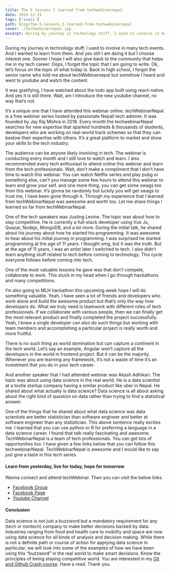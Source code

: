 ```yaml
---
title: The 5 lessons I learned from techwebinarnepal
date: 2019-12-31
tags: ['vuejs']
path: blog/the-5-lessons-I-learned-from-techwebinarnepal
cover: ./techwebinarnepal.jpg
excerpt: During my journey in technology stuff, I used to involve in many tech events. And I wanted to learn from them.
---
```


During my journey in technology stuff, I used to involve in many tech events. And I wanted to learn from them. And yes still I am doing it but I choose interest one. Sooner I hope I will also give back to the community that helps me in my tech career. Oops, I forget the topic that I am going to write. Ok, let’s focus on the topic of what today is. Back in high school, I forgot the senior name who told me about techWebinarnepal but somehow I heard and went to youtube and watch the content.

It was gratifying, I have watched about the todo app built using react-native. And yes it is still there. Wait, am I introduce the new youtube channel, no way that’s not.

It’s a unique one that I have attended this webinar online. techWebinarNepal is a free webinar series hosted by passionate Nepali tech admirer. It was founded by Jay Raj Mishra in 2018. Every month the techwebinarNepal searches for new expertise that sparked hundreds & thousands of students, developers who are working on real-world track schemes so that they can bestow their expertise with others. It’s a great platform to market and show your skills to the tech industry.

The audience can be anyone likely involving in tech. The webinar is conducting every month and I still love to watch and learn. I also recommended every tech enthusiast to attend online this webinar and learn from the tech professionals. Wait, don’t make a compliment that I don’t have time to watch this webinar. You can watch Netflix series and play pubg or something else, can’t you manage some few hours to attend this webinar to learn and grow your self. and one more thing, you can get some swags too from this webinar. It’s gonna be randomly but luckily you will get swags to trust me, I have been gone through it. Through my experience that I learned from techWebinarNepal was awesome and worth too. Let me share things I learned so far from techWebinarNepal.

One of the tech speakers was Justing Levine. The topic was about how to stay competitive. He is currently a full-stack developer using Vue Js, Quazar, Nodejs, MongoDB, and a lot more. During the initial talk, he shared about his journey about how he started his programming. It was awesome to hear about his initial journey in programming. I was surprised he started programming at the age of 11 years. I thought omg, but it was the truth. But at the age of 11 years, I was an artist later I switched to tech. I also didn’t learn anything stuff related to tech before coming to technology. This cycle everyone follows before coming into tech.

One of the most valuable lessons he gave was that don’t compete, collaborate to work. This stuck in my head when I go through hackathons and many competitions.

I’m also going to MLH hackathon this upcoming week hope I will do something valuable. Yeah, I have seen a lot of friends and developers who work alone and build the awesome product but that’s only the way how developers do. What we truly need is teamwork with different roles of tech professionals. If we collaborate with various people, then we can finally get the most relevant product and finally completed the project successfully. Yeah, I knew a single developer can also do such things but working with team members and accomplishing a particular project is really worth and more fruitful.

There is no such thing as world domination but can capture a continent in the tech world. Let’s say an example, Angular won’t capture all the developers in the world in frontend project. But it can be the majority. Whenever you are learning any framework, it’s not a waste of time it’s an investment that you do in your tech career.

And another speaker that I had attended webinar was Akash Adhikari. The topic was about using data science in the real world. He is a data scientist at a tootle startup company having a similar product like uber in Nepal. He shared about what actually is data science? Data science is all about asking about the right kind of question on data rather than trying to find a statistical answer.

One of the things that he shared about what data science was data scientists are better statistician than software engineer and better at software engineer than any statistician. This above sentence really excites me. I learned that you can use python or R for preferring a language in a data science career. I found that talk really fascinating and awesome.
TechWebinarNepal is a team of tech professionals. You can get lots of opportunities too. I have given a few links below that you can follow this techwebinarNepal. TechWebinarNepal is awesome and I would like to say just give a taste in this tech series.

#### Learn from yesterday, live for today, hope for tomorrow

Wanna connect and attend techWebinar. Then you can visit the below links.

- [Facebook Group](https://www.facebook.com/groups/2025031571051539/ 'techwebinarnepal')
- [Facebook Page](https://www.facebook.com/techWebinarNepal/ 'techwebinarnepal')
- [Youtube Channel](https://www.youtube.com/channel/UCuzyATI9SowDukF8WIYM_wQ/videos?view=0&sort=da&flow=grid 'techwebinarnepal')

#### Conclusion

Data science is not just a buzzword but a mandatory requirement for any (tech or nontech) company to make better decisions backed by data. Industries ranging from food and health care to mobility and space are now using data science for all kinds of analysis and decision making. While there is not a definite path or course of action for applying data science in particular, we will look into some of the examples of how we have been using this “buzzword” in the real world to make smart decisions. Know the principles of being staying competitive world. You are interested in my [Git and Github Crash course](git-github-crash-course/). Have a read. Thank you.
